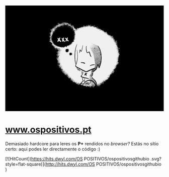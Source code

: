 ![OS POSITIVOS](/assets/images/x_large.png)

# www.ospositivos.pt

Demasiado hardcore para leres os **P+** rendidos no *browser?* Estás no sítio certo: aqui podes ler directamente o código :)

[![HitCount](https://hits.dwyl.com/OS POSITIVOS/ospositivosgithubio .svg?style=flat-square)](http://hits.dwyl.com/OS POSITIVOS/ospositivosgithubio )
